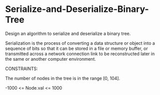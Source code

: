 # Serialize-and-Deserialize-Binary-Tree
Design an algorithm to serialize and deserialize a binary tree.

Serialization is the process of converting a data structure or object into a sequence of bits so that it can be stored in a file or memory buffer, or transmitted across a network connection link to be reconstructed later in the same or another computer environment.



CONSTRAINTS:

The number of nodes in the tree is in the range [0, 104].

-1000 <= Node.val <= 1000
